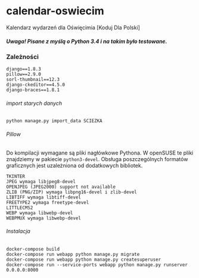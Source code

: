 # calendar-oswiecim
Kalendarz wydarzeń dla Oświęcimia [Koduj Dla Polski]

##### Uwaga! Pisane z myślą o Python 3.4 i na takim było testowane.

### Zależności

```
django==1.8.3
pillow==2.9.0
sorl-thumbnail==12.3
django-ckeditor==4.5.0
django-braces==1.8.1
```

###### import starych danych

```
python manage.py import_data SCIEZKA
```

###### Pillow
Do kompilacji wymagane są pliki nagłówkowe Pythona. W openSUSE te pliki znajdziemy w pakiecie `python3-devel`.
Obsługa poszczególnych formatów graficznych jest uzależniona od dodatkowych bibliotek. 
```
TKINTER 
JPEG wymaga libjpeg8-devel
OPENJPEG (JPEG2000) support not available
ZLIB (PNG/ZIP) wymaga libpng16-devel i zlib-devel
LIBTIFF wymaga libtiff-devel
FREETYPE2 wymaga freetype-devel
LITTLECMS2
WEBP wymaga libwebp-devel
WEBPMUX wymaga libwebp-devel
```

###### Instalacja

```
docker-compose build
docker-compose run webapp python manage.py migrate
docker-compose run webapp python manage.py createsuperuser
docker-compose run --service-ports webapp python manage.py runserver 0.0.0.0:8000
```

